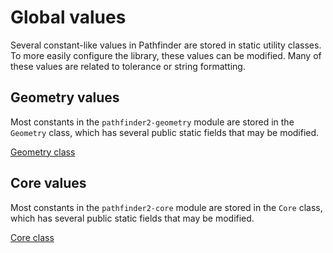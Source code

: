 # Global values
Several constant-like values in Pathfinder are stored in static utility
classes. To more easily configure the library, these values can be modified.
Many of these values are related to tolerance or string formatting.

## Geometry values
Most constants in the `pathfinder2-geometry` module are stored in the
`Geometry` class, which has several public static fields that may be modified.

[Geometry class](../pathfinder2-geometry/src/main/java/me/wobblyyyy/pathfinder2/geometry/Geometry.java)

## Core values
Most constants in the `pathfinder2-core` module are stored in the
`Core` class, which has several public static fields that may be modified.

[Core class](../pathfinder2-core/src/main/java/me/wobblyyyy/pathfinder2/Core.java)
